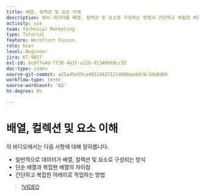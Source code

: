 ```yaml
---
title: 배열, 컬렉션 및 요소 이해
description: 에서 데이터를 배열, 컬렉션 및 요소로 구성하는 방법과 간단하고 복잡한 배열로 작동하는 방법에 대해 알아봅니다. [!DNL Adobe Workfront Fusion].
activity: use
team: Technical Marketing
type: Tutorial
feature: Workfront Fusion
role: User
level: Beginner
jira: KT-9057
exl-id: 6c8f7a4d-ff38-4b3f-a12b-91349669cc52
doc-type: video
source-git-commit: a25a49e59ca483246271214886ea4dc9c10e8d66
workflow-type: tm+mt
source-wordcount: '62'
ht-degree: 0%

---
```


# 배열, 컬렉션 및 요소 이해

이 비디오에서는 다음 사항에 대해 알아봅니다.

* 일반적으로 데이터가 배열, 컬렉션 및 요소로 구성되는 방식
* 단순 배열과 복잡한 배열의 차이점
* 간단하고 복잡한 어레이로 작업하는 방법

>[!VIDEO](https://video.tv.adobe.com/v/335298/?quality=12&learn=on)
